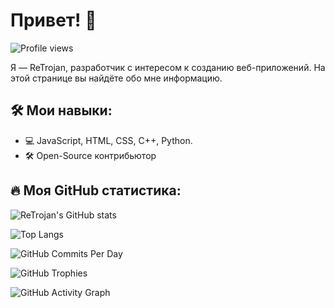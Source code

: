 # Привет! 👋
![Profile views](https://komarev.com/ghpvc/?username=ReTrojan&color=brightgreen)

Я — ReTrojan, разработчик с интересом к созданию веб-приложений. На этой странице вы найдёте обо мне информацию.

## 🛠️ Мои навыки:
- 💻 JavaScript, HTML, CSS, C++, Python.
- 🛠️ Open-Source контрибьютор

## 🔥 Моя GitHub статистика:


![ReTrojan's GitHub stats](https://github-readme-stats.vercel.app/api?username=ReTrojan&show_icons=true&theme=dark)

![Top Langs](https://github-readme-stats.vercel.app/api/top-langs/?username=ReTrojan&layout=compact&theme=dark)

![GitHub Commits Per Day](https://github-readme-streak-stats.herokuapp.com/?user=ReTrojan&theme=dark)

![GitHub Trophies](https://github-profile-trophy.vercel.app/?username=ReTrojan&theme=darkhub&no-bg=true&no-frame=true)

![GitHub Activity Graph](https://github-readme-activity-graph.vercel.app/graph?username=ReTrojan&theme=github-dark&hide_border=true)




